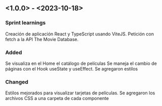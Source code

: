 ## <1.0.0> - <2023-10-18>

### Sprint learnings

Creación de aplicación React y TypeScript usando ViteJS.
Petición con fetch a la API The Movie Database.


### Added

Se visualiza en el Home el catálogo de películas
Se maneja el cambio de páginas con el Hook useState y useEffect.
Se agregaron estilos

### Changed

Estilos mejorados para visualizar tarjetas de películas.
Se agregaron los archivos CSS a una carpeta de cada componente

